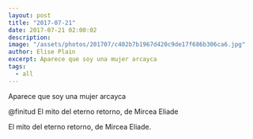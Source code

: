 ```yaml
---
layout: post
title: "2017-07-21"
date: 2017-07-21 02:00:02
description: 
image: "/assets/photos/201707/c402b7b1967d420c9de17f686b306ca6.jpg"
author: Elise Plain
excerpt: Aparece que soy una mujer arcayca
tags: 
  - all
---
```


Aparece que soy una mujer arcayca
<p></p>
<p>@finitud El mito del eterno retorno, de Mircea Eliade</p><p>El mito del eterno retorno, de Mircea Eliade.</p>